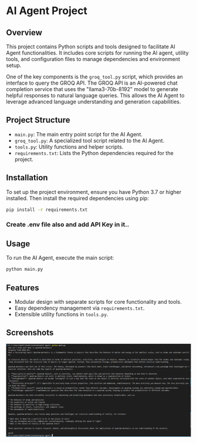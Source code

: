 # AI Agent Project

## Overview
This project contains Python scripts and tools designed to facilitate AI Agent functionalities. It includes core scripts for running the AI agent, utility tools, and configuration files to manage dependencies and environment setup.

One of the key components is the `groq_tool.py` script, which provides an interface to query the GROQ API. The GROQ API is an AI-powered chat completion service that uses the "llama3-70b-8192" model to generate helpful responses to natural language queries. This allows the AI Agent to leverage advanced language understanding and generation capabilities.

## Project Structure
- `main.py`: The main entry point script for the AI Agent.
- `groq_tool.py`: A specialized tool script related to the AI Agent.
- `tools.py`: Utility functions and helper scripts.
- `requirements.txt`: Lists the Python dependencies required for the project.

## Installation
To set up the project environment, ensure you have Python 3.7 or higher installed. Then install the required dependencies using pip:

```bash
pip install -r requirements.txt
```

### Create .env file also and add API Key in it..

## Usage
To run the AI Agent, execute the main script:

```bash
python main.py
```


## Features
- Modular design with separate scripts for core functionality and tools.
- Easy dependency management via `requirements.txt`.
- Extensible utility functions in `tools.py`.

## Screenshots
![alt text](<Screenshot 2025-05-19 164436.png>)
